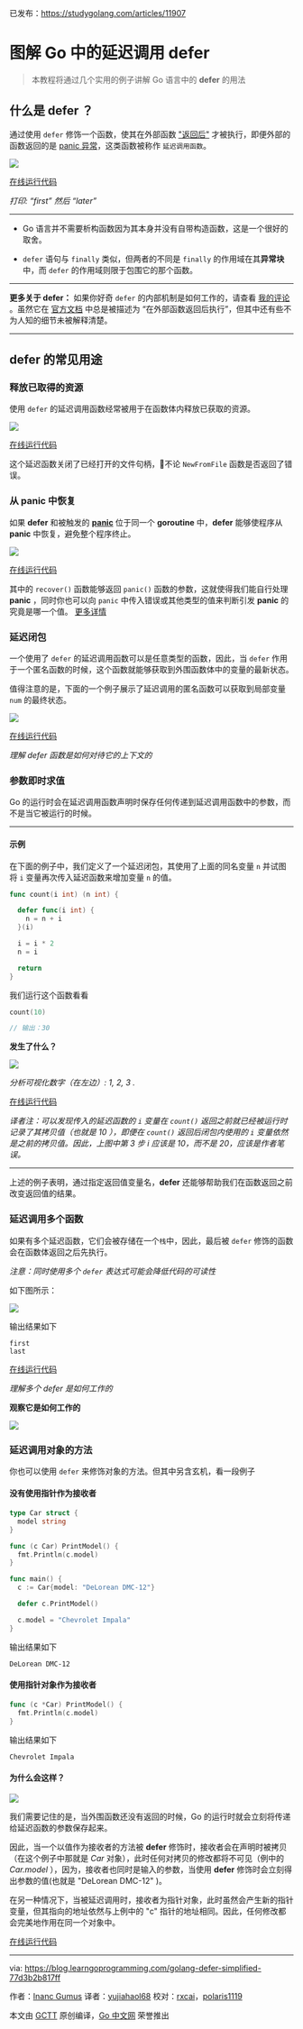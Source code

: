 已发布：https://studygolang.com/articles/11907

# 图解 Go 中的延迟调用 defer

> 本教程将通过几个实用的例子讲解 Go 语言中的 **defer** 的用法

## 什么是 defer ？

通过使用 `defer` 修饰一个函数，使其在外部函数 ["返回后"](https://medium.com/@inanc/yeah-semantically-after-is-the-right-word-fad1d5181891) 才被执行，即便外部的函数返回的是 [panic 异常](https://golang.org/ref/spec#Handling_panics)，这类函数被称作 `延迟调用函数`。

![](https://raw.githubusercontent.com/studygolang/gctt-images/master/golang-defer-simplified/what_is_defer.png)

[在线运行代码](https://play.golang.org/p/pSo9t5IJnM)

_打印: “first” 然后 “later”_

---

* Go 语言并不需要析构函数因为其本身并没有自带构造函数，这是一个很好的取舍。

* `defer` 语句与 `finally` 类似，但两者的不同是 `finally` 的作用域在其**异常块**中，而 `defer` 的作用域则限于包围它的那个函数。

---

**更多关于 defer：** 如果你好奇 `defer` 的内部机制是如何工作的，请查看 [我的评论](https://medium.com/@inanc/yeah-semantically-after-is-the-right-word-fad1d5181891) 。虽然它在 [官方文档](https://blog.golang.org/defer-panic-and-recover) 中总是被描述为 “在外部函数返回后执行”，但其中还有些不为人知的细节未被解释清楚。

---

## defer 的常见用途

### 释放已取得的资源

使用 `defer` 的延迟调用函数经常被用于在函数体内释放已获取的资源。

![](https://raw.githubusercontent.com/studygolang/gctt-images/master/golang-defer-simplified/releasing_acquired_resources.png)

[在线运行代码](https://play.golang.org/p/Q4P6v_kIAx)

这个延迟函数关闭了已经打开的文件句柄，不论 `NewFromFile` 函数是否返回了错误。

### 从 panic 中恢复

如果 **defer** 和被触发的 [**panic**](https://golang.org/ref/spec#Run_time_panics) 位于同一个 **goroutine** 中，**defer** 能够使程序从 **panic** 中恢复，避免整个程序终止。

![](https://raw.githubusercontent.com/studygolang/gctt-images/master/golang-defer-simplified/save_us_from_panic.png)

[在线运行代码](https://play.golang.org/p/jJX-F3AOOy)

其中的 `recover()` 函数能够返回 `panic()` 函数的参数，这就使得我们能自行处理 **panic** ，同时你也可以向 `panic` 中传入错误或其他类型的值来判断引发 **panic** 的究竟是哪一个值。 [更多详情](https://blog.golang.org/defer-panic-and-recover)

### 延迟闭包

一个使用了 `defer` 的延迟调用函数可以是任意类型的函数，因此，当 `defer` 作用于一个匿名函数的时候，这个函数就能够获取到外围函数体中的变量的最新状态。

值得注意的是，下面的一个例子展示了延迟调用的匿名函数可以获取到局部变量 `num` 的最终状态。

![](https://raw.githubusercontent.com/studygolang/gctt-images/master/golang-defer-simplified/defered_closure.png)

[在线运行代码](https://play.golang.org/p/O16b0nDV7f)

_理解 defer 函数是如何对待它的上下文的_

### 参数即时求值

Go 的运行时会在延迟调用函数声明时保存任何传递到延迟调用函数中的参数，而不是当它被运行的时候。

---

#### 示例

在下面的例子中，我们定义了一个延迟闭包，其使用了上面的同名变量 `n` 并试图将 `i` 变量再次传入延迟函数来增加变量 `n` 的值。

```go
func count(i int) (n int) {

  defer func(i int) {
    n = n + i
  }(i)

  i = i * 2
  n = i

  return
}
```

我们运行这个函数看看

```go
count(10)

// 输出：30
```

**发生了什么？**

![](https://raw.githubusercontent.com/studygolang/gctt-images/master/golang-defer-simplified/params_evaluation.png)

_分析可视化数字（在左边）: 1, 2, 3 ._

[在线运行代码](https://play.golang.org/p/ZGeed9A1Pr)

*译者注：可以发现传入的延迟函数的 `i` 变量在 `count()` 返回之前就已经被运行时记录了其拷贝值（也就是 10 ），即便在 `count()` 返回后闭包内使用的 `i` 变量依然是之前的拷贝值。因此，上图中第 3 步 i 应该是 10，而不是 20，应该是作者笔误。*

---

上述的例子表明，通过指定返回值变量名，**defer** 还能够帮助我们在函数返回之前改变返回值的结果。

### 延迟调用多个函数

如果有多个延迟函数，它们会被存储在一个`栈`中，因此，最后被 `defer` 修饰的函数会在函数体返回之后先执行。

*注意：同时使用多个 `defer` 表达式可能会降低代码的可读性*

如下图所示：

![](https://raw.githubusercontent.com/studygolang/gctt-images/master/golang-defer-simplified/multiple_defers.png)

输出结果如下

```
first
last
```

[在线运行代码](https://play.golang.org/p/aNNVV9DvXf)

_理解多个 defer 是如何工作的_

**观察它是如何工作的**

![](https://raw.githubusercontent.com/studygolang/gctt-images/master/golang-defer-simplified/watch_how_it_works.gif)

### 延迟调用对象的方法

你也可以使用 `defer` 来修饰对象的方法。但其中另含玄机，看一段例子

#### 没有使用指针作为接收者

```go
type Car struct {
  model string
}

func (c Car) PrintModel() {
  fmt.Println(c.model)
}

func main() {
  c := Car{model: "DeLorean DMC-12"}

  defer c.PrintModel()

  c.model = "Chevrolet Impala"
}
```

输出结果如下

```
DeLorean DMC-12
```

#### 使用指针对象作为接收者

```go
func (c *Car) PrintModel() {
  fmt.Println(c.model)
}
```

输出结果如下

```
Chevrolet Impala
```

#### 为什么会这样？

![](https://raw.githubusercontent.com/studygolang/gctt-images/master/golang-defer-simplified/what_is_going_on.png)

我们需要记住的是，当外围函数还没有返回的时候，Go 的运行时就会立刻将传递给延迟函数的参数保存起来。

因此，当一个以值作为接收者的方法被 **defer** 修饰时，接收者会在声明时被拷贝（在这个例子中那就是 *Car* 对象），此时任何对拷贝的修改都将不可见（例中的 *Car.model* ），因为，接收者也同时是输入的参数，当使用  **defer** 修饰时会立刻得出参数的值(也就是 "DeLorean DMC-12" )。

在另一种情况下，当被延迟调用时，接收者为指针对象，此时虽然会产生新的指针变量，但其指向的地址依然与上例中的 "c" 指针的地址相同。因此，任何修改都会完美地作用在同一个对象中。

[在线运行代码](https://play.golang.org/p/XNQ7gD6zgG)

---

via: https://blog.learngoprogramming.com/golang-defer-simplified-77d3b2b817ff

作者：[Inanc Gumus](https://blog.learngoprogramming.com/@inanc)
译者：[yujiahaol68](https://github.com/yujiahaol68)
校对：[rxcai](https://github.com/rxcai)，[polaris1119](https://github.com/polaris1119)

本文由 [GCTT](https://github.com/studygolang/GCTT) 原创编译，[Go 中文网](https://studygolang.com/) 荣誉推出

